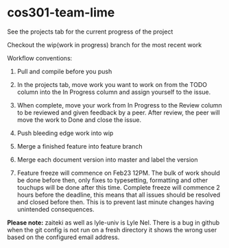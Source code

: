 # cos301-team-lime
See the projects tab for the current progress of the project

Checkout the wip(work in progress) branch for the most recent work

Workflow conventions:

1. Pull and compile before you push

2. In the projects tab, move work you want to work on from the TODO column into the In Progress column and assign yourself to the issue.

3. When complete, move your work from In Progress to the Review column to be reviewed and given feedback by a peer. After review, the peer will move the work to Done and close the issue.

3. Push bleeding edge work into wip

4. Merge a finished feature into feature branch

5. Merge each document version into master and label the version

6. Feature freeze will commence on Feb23 12PM. The bulk of work should be done before then, only fixes to typesetting, formatting and other touchups will be done after this time. Complete freeze will commence 2 hours before the deadline, this means that all issues should be resolved and closed before then. This is to prevent last minute changes having unintended consequences.

**Please note:** zaiteki as well as lyle-univ is Lyle Nel. There is a bug in github when the git config is not run on a fresh directory it shows the wrong user based on the configured email address.
